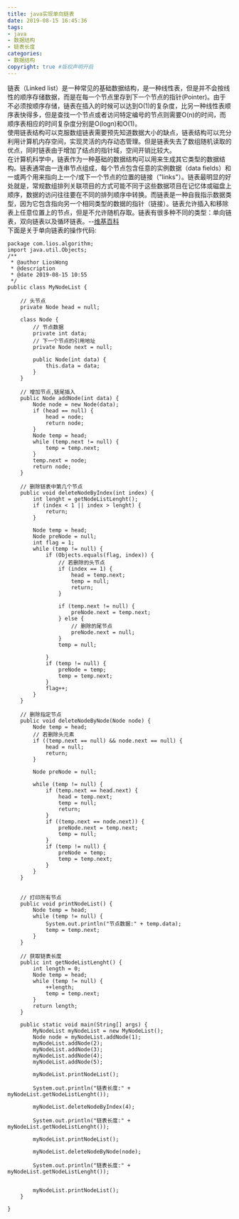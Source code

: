 ```yaml
---
title: java实现单向链表
date: 2019-08-15 16:45:36
tags:
- java
- 数据结构
- 链表长度
categories:
- 数据结构   
copyright: true #版权声明开启    
---
```


链表（Linked list）是一种常见的基础数据结构，是一种线性表，但是并不会按线性的顺序存储数据，而是在每一个节点里存到下一个节点的指针(Pointer)。由于不必须按顺序存储，链表在插入的时候可以达到O(1)的复杂度，比另一种线性表顺序表快得多，但是查找一个节点或者访问特定编号的节点则需要O(n)的时间，而顺序表相应的时间复杂度分别是O(logn)和O(1)。  
使用链表结构可以克服数组链表需要预先知道数据大小的缺点，链表结构可以充分利用计算机内存空间，实现灵活的内存动态管理。但是链表失去了数组随机读取的优点，同时链表由于增加了结点的指针域，空间开销比较大。  
在计算机科学中，链表作为一种基础的数据结构可以用来生成其它类型的数据结构。链表通常由一连串节点组成，每个节点包含任意的实例数据（data fields）和一或两个用来指向上一个/或下一个节点的位置的链接（"links"）。链表最明显的好处就是，常规数组排列关联项目的方式可能不同于这些数据项目在记忆体或磁盘上顺序，数据的访问往往要在不同的排列顺序中转换。而链表是一种自我指示数据类型，因为它包含指向另一个相同类型的数据的指针（链接）。链表允许插入和移除表上任意位置上的节点，但是不允许随机存取。链表有很多种不同的类型：单向链表，双向链表以及循环链表。--[维基百科](https://zh.wikipedia.org/wiki/%E9%93%BE%E8%A1%A8)  
下面是关于单向链表的操作代码:
```
package com.lios.algorithm;
import java.util.Objects;
/**
 * @author LiosWong
 * @description
 * @date 2019-08-15 10:55
 */
public class MyNodeList {

    // 头节点
    private Node head = null;

    class Node {
        // 节点数据
        private int data;
        // 下一个节点的引用地址
        private Node next = null;

        public Node(int data) {
            this.data = data;
        }
    }

    // 增加节点,链尾插入
    public Node addNode(int data) {
        Node node = new Node(data);
        if (head == null) {
            head = node;
            return node;
        }
        Node temp = head;
        while (temp.next != null) {
            temp = temp.next;
        }
        temp.next = node;
        return node;
    }

    // 删除链表中第几个节点
    public void deleteNodeByIndex(int index) {
        int lenght = getNodeListLenght();
        if (index < 1 || index > lenght) {
            return;
        }

        Node temp = head;
        Node preNode = null;
        int flag = 1;
        while (temp != null) {
            if (Objects.equals(flag, index)) {
                // 若删除的头节点
                if (index == 1) {
                    head = temp.next;
                    temp = null;
                    return;
                }

                if (temp.next != null) {
                    preNode.next = temp.next;
                } else {
                    // 删除的尾节点
                    preNode.next = null;
                }
                temp = null;

            }
            if (temp != null) {
                preNode = temp;
                temp = temp.next;
            }
            flag++;
        }
    }

    // 删除指定节点
    public void deleteNodeByNode(Node node) {
        Node temp = head;
        // 若删除头元素
        if ((temp.next == null) && node.next == null) {
            head = null;
            return;
        }

        Node preNode = null;

        while (temp != null) {
            if (temp.next == head.next) {
                head = temp.next;
                temp = null;
                return;
            }
            if ((temp.next == node.next)) {
                preNode.next = temp.next;
                temp = null;
            }
            if (temp != null) {
                preNode = temp;
                temp = temp.next;
            }
        }
    }


    // 打印所有节点
    public void printNodeList() {
        Node temp = head;
        while (temp != null) {
            System.out.println("节点数据:" + temp.data);
            temp = temp.next;
        }
    }

    // 获取链表长度
    public int getNodeListLenght() {
        int length = 0;
        Node temp = head;
        while (temp != null) {
            ++length;
            temp = temp.next;
        }
        return length;
    }

    public static void main(String[] args) {
        MyNodeList myNodeList = new MyNodeList();
        Node node = myNodeList.addNode(1);
        myNodeList.addNode(2);
        myNodeList.addNode(3);
        myNodeList.addNode(4);
        myNodeList.addNode(5);

        myNodeList.printNodeList();

        System.out.println("链表长度:" + myNodeList.getNodeListLenght());

        myNodeList.deleteNodeByIndex(4);

        System.out.println("链表长度:" + myNodeList.getNodeListLenght());

        myNodeList.printNodeList();

        myNodeList.deleteNodeByNode(node);

        System.out.println("链表长度:" + myNodeList.getNodeListLenght());


        myNodeList.printNodeList();
    }

}
```
